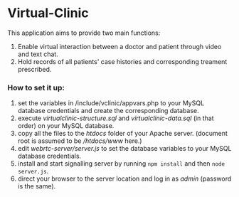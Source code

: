 # Virtual-Clinic
This application aims to provide two main functions: 

1. Enable virtual interaction between a doctor and patient through video and text chat.
2. Hold records of all patients' case histories and corresponding treament prescribed.

### How to set it up:
1. set the variables in /include/vclinic/appvars.php to your MySQL database credentials and create the corresponding database.
2. execute *virtualclinic-structure.sql* and *virtualclinic-data.sql* (in that order) on your MySQL database.
3. copy all the files to the *htdocs* folder of your Apache server. (document root is assumed to be */htdocs/www* here.)
4. edit *webrtc-server/server.js* to set the database variables to your MySQL database credentials.
5. install and start signalling server by running `npm install` and then `node server.js`.
6. direct your browser to the server location and log in as *admin* (password is the same).

